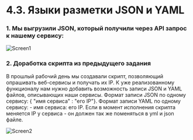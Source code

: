 # 4.3. Языки разметки JSON и YAML

### 1. Мы выгрузили JSON, который получили через API запрос к нашему сервису:

![Screen1](https://github.com/emilsuleymanov/devops-netology/blob/main/04-script-03-json/screen1.png)

### 2. Доработка скрипта из предыдущего задания

В прошлый рабочий день мы создавали скрипт, позволяющий опрашивать веб-сервисы и получать их IP.
К уже реализованному функционалу нам нужно добавить возможность записи JSON и YAML файлов,
описывающих наши сервисы. Формат записи JSON по одному сервису: { "имя сервиса" : "его IP"}.
Формат записи YAML по одному сервису: - имя сервиса: его IP. Если в момент исполнения скрипта
меняется IP у сервиса - он должен так же поменяться в yml и json файле.

![Screen2](https://github.com/emilsuleymanov/devops-netology/blob/main/04-script-03-json/screen2.png)


